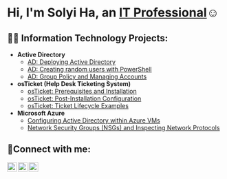<h1>Hi, I'm Solyi Ha, an <a href="https://www.linkedin.com/in/solyi-ha-b54055173">IT Professional</a>☺</h1>

<h2>👨‍💻 Information Technology Projects:</h2>

- <b>Active Directory</b>
  - [AD: Deploying Active Directory](https://github.com/joshmadakoredmonds/osticket-prereqs)
  - [AD: Creating random users with PowerShell](https://github.com/joshmadakoredmonds/post-install-config)
  - [AD: Group Policy and Managing Accounts](https://github.com/joshmadakoredmonds/ticket-lifecycle)
- <b>osTicket (Help Desk Ticketing System)</b>
  - [osTicket: Prerequisites and Installation](https://github.com/solla98/osTicket-Installation)
  - [osTicket: Post-Installation Configuration](https://github.com/solla98/osTicket-Post-installation)
  - [osTicket: Ticket Lifecycle Examples](https://github.com/joshmadakoredmonds/ticket-lifecycle)
- <b>Microsoft Azure</b>
  - [Configuring Active Directory within Azure VMs](https://github.com/joshmadakoredmonds/configure-ad)
  - [Network Security Groups (NSGs) and Inspecting Network Protocols](https://github.com/joshmadakoredmonds/azure-network-protocols)

<h2>🤳Connect with me:</h2>

[<img align="left" alt="Josh | Twitter" width="22px" src="https://cdn.jsdelivr.net/npm/simple-icons@v3/icons/twitter.svg" />][twitter]
[<img align="left" alt="Josh | LinkedIn" width="22px" src="https://cdn.jsdelivr.net/npm/simple-icons@v3/icons/linkedin.svg" />][linkedin]
[<img align="left" alt="Josh | Instagram" width="22px" src="https://cdn.jsdelivr.net/npm/simple-icons@v3/icons/instagram.svg" />][instagram]

[twitter]: https://twitter.com/Jane
[instagram]: https://www.instagram.com/Jane
[linkedin]: https://linkedin.com/in/Jane
